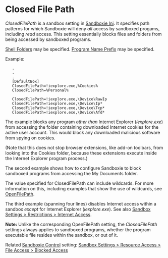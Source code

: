 # Closed File Path

_ClosedFilePath_ is a sandbox setting in [Sandboxie Ini](SandboxieIni.md). It specifies path patterns for which Sandboxie will deny _all_ access by sandboxed progams, including _read_ access. This setting essentially blocks files and folders from being accessed by sandboxed programs.

[Shell Folders](ShellFolders.md) may be specified. [Program Name Prefix](ProgramNamePrefix.md) may be specified.

Example:

```
   .
   .
   .
   [DefaultBox]
   ClosedFilePath=!iexplore.exe,%Cookies%
   ClosedFilePath=%Personal%
```

```
   ClosedFilePath=!iexplore.exe,\Device\RawIp
   ClosedFilePath=!iexplore.exe,\Device\Ip*
   ClosedFilePath=!iexplore.exe,\Device\Tcp*
   ClosedFilePath=!iexplore.exe,\Device\Afd*
```

The example blocks any program _other than_ Internet Explorer (_iexplore.exe_) from accessing the folder containing downloaded Internet cookies for the active user account. This would block any downloaded malicious software from spying on cookies.

(Note that this does not stop browser extensions, like add-on toolbars, from looking into the Cookies folder, because these extensions execute inside the Internet Explorer program process.)

The second example shows how to configure Sandboxie to block sandboxed programs from accessing the My Documents folder.

The value specified for ClosedFilePath can include wildcards. For more information on this, including examples that show the use of wildcards, see [OpenFilePath](OpenFilePath.md).

The third example (spanning four lines) disables Internet access within a sandbox _except_ for Internet Explorer (_iexplore.exe_). See also [Sandbox Settings > Restrictions > Internet Access](RestrictionsSettings.md#internet-access).

**Note:** Unlike the corresponding OpenFilePath setting, the _ClosedFilePath_ settings always applies to sandboxed programs, whether the program executable file resides within the sandbox, or out of it.

Related [Sandboxie Control](SandboxieControl.md) setting: [Sandbox Settings > Resource Access > File Access > Blocked Access](ResourceAccessSettings.md#file-access--blocked-access)
